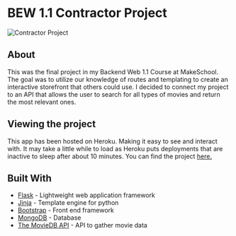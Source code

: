 # BEW 1.1 Contractor Project
![Contractor Project](contractor.png)

## About
This was the final project in my Backend Web 1.1 Course at MakeSchool. The goal was to utilize our knowledge of routes and templating to create an interactive storefront that others could use. I decided to connect my project to an API that allows the user to search for all types of movies and return the most relevant ones. 

## Viewing the project
This app has been hosted on Heroku. Making it easy to see and interact with.
It may take a little while to load as Heroku puts deployments that are inactive to sleep after about 10 minutes.
You can find the project [here.](https://contractor-awb72.herokuapp.com/)

## Built With

* [Flask](https://palletsprojects.com/p/flask/) - Lightweight web application framework
* [Jinja](https://palletsprojects.com/p/jinja/) - Template engine for python
* [Bootstrap](https://getbootstrap.com) - Front end framework
* [MongoDB](https://www.mongodb.com/) - Database
* [The MovieDB API](https://www.themoviedb.org/documentation/api) - API to gather movie data
